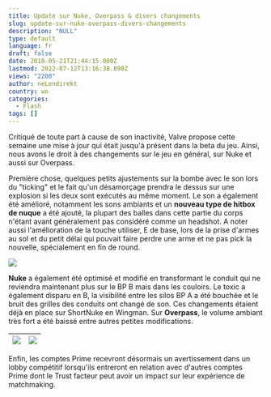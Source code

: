 ```yaml
---
title: Update sur Nuke, Overpass & divers changements
slug: update-sur-nuke-overpass-divers-changements
description: "NULL"
type: default
language: fr
draft: false
date: 2018-05-21T21:44:15.000Z
lastmod: 2022-07-12T13:16:38.890Z
views: "2200"
author: neLendirekt
country: wo
categories:
  - Flash
tags: []
---
```

Critiqué de toute part à cause de son inactivité, Valve propose cette semaine une mise à jour qui était jusqu'à présent dans la beta du jeu. Ainsi, nous avons le droit à des changements sur le jeu en général, sur Nuke et aussi sur Overpass.

Première chose, quelques petits ajustements sur la bombe avec le son lors du "ticking" et le fait qu'un désamorçage prendra le dessus sur une explosion si les deux sont exécutés au même moment. Le son a également été amélioré, notamment les sons ambiants et un **nouveau type de hitbox de nuque** a été ajouté, la plupart des balles dans cette partie du corps n'étant avant généralement pas considéré comme un headshot. A noter aussi l'amélioration de la touche utiliser, E de base, lors de la prise d'armes au sol et du petit délai qui pouvait faire perdre une arme et ne pas pick la nouvelle, spécialement en fin de round.

![](/images/articles/5b03359844c87/images/N533XrqcDSvhLzalMFqQrSSLowLYkGrstTg3t4hc.jpeg)

**Nuke** a également été optimisé et modifié en transformant le conduit qui ne reviendra maintenant plus sur le BP B mais dans les couloirs. Le toxic a également disparu en B, la visibilité entre les silos BP A a été bouchée et le bruit des grilles des conduits ont changé de son. Ces changements étaient déjà en place sur ShortNuke en Wingman. Sur **Overpass**, le volume ambiant très fort a été baissé entre autres petites modifications. 

| ![](/images/articles/5b03359844c87/images/FKNX9peCmv6lGXbXxvQu9NJT9xQWFs4ZjFduz5r6.jpeg) | ![](/images/articles/5b03359844c87/images/pGJ3lTTldNWNgZZQ0ZX1KorbQrSfP7ofgADiQ2FD.jpeg) |
| ----------------------------------------------------------------------------------------------------------------------------------------- | ----------------------------------------------------------------------------------------------------------------------------------------- |

Enfin, les comptes Prime recevront désormais un avertissement dans un lobby compétitif lorsqu'ils entreront en relation avec d'autres comptes Prime dont le Trust facteur peut avoir un impact sur leur expérience de matchmaking.
